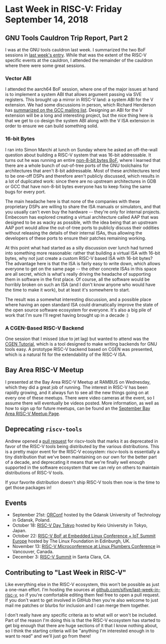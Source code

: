 # Last Week in RISC-V: Friday September 14, 2018

## GNU Tools Cauldron Trip Report, Part 2

I was at the GNU tools cauldron last week.  I summarized the two BoF
sessions in [last week's entry](lwirv-2018-08-31.md).  While that was
the extent of the RISC-V specific events at the cauldron, I attended the
remainder of the cauldron where there were some great sessions.

### Vector ABI

I attended the aarch64 BoF session, where one of the major issues at
hand is to implement a system ABI that allows argument passing via SVE
registers.  This brought up a mirror in RISC-V land: a system ABI for
the V extension.  We had some discussions in person, which Richard
Henderson has [summarized on the GCC mailing
list](https://gcc.gnu.org/ml/gcc/2018-09/msg00037.html).  Designing an
ABI for the V extension will be a long and interesting project, but the
nice thing here is that we get to co design the system ABI along with
the V ISA extension in order to ensure we can build something solid.

### 16-bit Bytes

I ran into Simon Marchi at lunch on Sunday where he asked an
off-the-wall question about building a RISC-V system that was 16-bit
addressable.  It turns out he was running an entire [non-8-bit bytes
BoF](https://gcc.gnu.org/wiki/cauldron2018#non-8-bit-bof), where I
learned that there are a whole bunch of out-of-tree ports of the GNU
toolchains for architectures that aren't 8-bit addressable.  Most of
these architectures tend to be one-off DSPs and therefore aren't
publicly discussed, which results in a lot of duplicated work: since
there are no upstream architectures in GDB or GCC that have non-8-bit
bytes everyone has to keep fixing the same bugs for every port.

The main headache here is that none of the companies with these
proprietary DSPs are willing to share the ISA manuals or simulators, and
that you usually can't even buy the hardware -- they're only for
internal projects.  Embecosm has explored creating a virtual
architecture called AAP that was designed to be as wacky as possible,
with the idea being that an upstream AAP port would allow the
out-of-tree ports to publicly discuss their oddities without releasing
the details of their internal ISAs, thus allowing the developers of
these ports to ensure their patches remaining working.

At this point what had started as a silly discussion over lunch had
turned into something more reasonable: rather that building a virtual
ISA with 16-bit bytes, why not just create a custom RISC-V based ISA
with 16-bit bytes?  The advantage here is that the ISA is fairly easy to
write down, which allows everyone to get on the same page -- the other
concrete ISAs in this space are all secret, which is what's really
driving the headache of supporting them in software in the first place.
Of course, all the software would be horribly broken on such an ISA (and
I don't know anyone who would have the time to make it work), but at
least it's somewhere to start.

The result was a somewhat interesting discussion, and a possible place
where having an open standard ISA could dramatically improve the state
of the open source software ecosystem for everyone.  It's also a big
pile of work that I'm sure I'll regret having brought up in a decade :)

### A CGEN-Based RISC-V Backend

One session that I missed (due to jet lag) but wanted to attend was the
[CGEN Tutorial](https://gcc.gnu.org/wiki/cauldron2018#cgen), which is a
tool designed to make writing backends for GNU tools easy.  A prototype
RISC-V backend based on CGEN was presented, which is a natural fit for
the extendability of the RISC-V ISA.

## Bay Area RISC-V Meetup

I presented at the Bay Area RISC-V Meetup at RAMBUS on Wednesday, which
they did a great job of running.  The interest in RISC-V has been
rapidly growing, and it always fun to see all the new things going on at
every one of these meetups.  There were video cameras at the event, so I
assume there will eventually be videos posted.  More information, as
well as how to sign up for future meetups, can be found an the
[September Bay Area RISC-V Meetup
Page](https://www.meetup.com/Bay-Area-RISC-V-Meetup/events/252983743/).

## Deprecating `riscv-tools`

Andrew opened a [pull
request](https://github.com/riscv/riscv-tools/pull/244) for riscv-tools
that marks it as deprecated in favor of the RISC-V tools being distributed by
the various distributions.  This is a pretty major event for the RISC-V
ecosystem: riscv-tools is essentially a tiny distribution that we've
been maintaining on our own for the better part of a decade, and
deprecating it means that we're finally well enough supported in the
software ecosystem that we can rely on others to maintain distributions
of RISC-V tools.

If your favorite distribution doesn't ship RISC-V tools then now is the
time to get those packages in!

## Events

* September 21st: [ORConf](https://orconf.org/) hosted by the Gdansk
  University of Technology in Gdansk, Poland.
* October 18: [RISC-V Day
  Tokyo](https://tmt.knect365.com/risc-v-day-tokyo/) hosted by Keio
  University in Tokyo, Japan.
* October 22: [RISC-V BoF at Embedded Linux Conference + IoT Summit
  Europe](https://events.linuxfoundation.org/events/elc-openiot-europe-2018/)
  hosted by The Linux Foundation in Edinburgh, UK.
* November 13: [RISC-V Microconference at Linux Plumbers
  Conference](https://blog.linuxplumbersconf.org/2018/) in Vancouver,
  Canada.
* December 3: [RISC-V Summit](https://tmt.knect365.com/risc-v-summit/)
  in Santa Clara, CA.

## Contributing to "Last Week in RISC-V"

Like everything else in the RISC-V ecosystem, this won't be possible as
just a one-man effort.  I'm hosting the sources at
[github.com/sifive/last-week-in-risc-v](https://github.com/sifive/last-week-in-risc-v),
so if you're comfortable editing them feel free to open a pull request.
If you don't want to get involved in GitHub then you're also welcome to
just mail me patches or blurbs for inclusion and I can merge them
together.

I don't really have any specific criteria as to what will or won't be
included.  Part of the reason I'm doing this is that the RISC-V
ecosystem has started to get big enough that there are huge sections of
it that I know nothing about, so I think the starting criteria will be
"anything I'm interested enough in to want to read" and we'll just go
from there!
